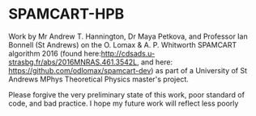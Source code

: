# SPAMCART-HPB

Work by Mr Andrew T. Hannington, Dr Maya Petkova, and Professor Ian Bonnell (St Andrews) on the O. Lomax & A. P. Whitworth SPAMCART algorithm 2016 (found here:http://cdsads.u-strasbg.fr/abs/2016MNRAS.461.3542L, and here: https://github.com/odlomax/spamcart-dev) as part of a University of St Andrews MPhys Theoretical Physics master's project.

Please forgive the very preliminary state of this work, poor standard of code, and bad practice. I hope my future work will reflect less poorly

